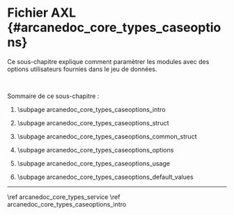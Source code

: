 # Fichier AXL {#arcanedoc_core_types_caseoptions}

Ce sous-chapitre explique comment paramètrer les modules avec des options utilisateurs fournies dans le jeu de données.

<br>

Sommaire de ce sous-chapitre :

1. \subpage arcanedoc_core_types_caseoptions_intro

2. \subpage arcanedoc_core_types_caseoptions_struct

3. \subpage arcanedoc_core_types_caseoptions_common_struct

4. \subpage arcanedoc_core_types_caseoptions_options

5. \subpage arcanedoc_core_types_caseoptions_usage

6. \subpage arcanedoc_core_types_caseoptions_default_values




____

<div class="section_buttons">
<span class="back_section_button">
\ref arcanedoc_core_types_service
</span>
<span class="next_section_button">
\ref arcanedoc_core_types_caseoptions_intro
</span>
</div>
